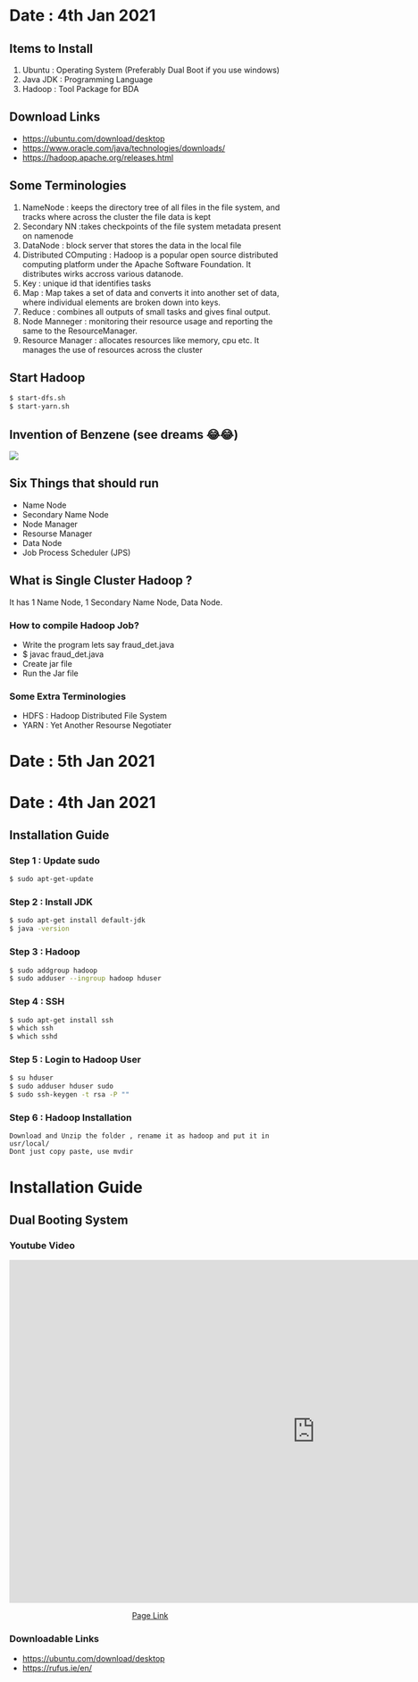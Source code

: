 # Date : 4th Jan 2021


## Items to Install
1. Ubuntu : Operating System (Preferably Dual Boot if you use windows)
2. Java JDK : Programming Language
3. Hadoop : Tool Package for BDA

## Download Links
- https://ubuntu.com/download/desktop
- https://www.oracle.com/java/technologies/downloads/
- https://hadoop.apache.org/releases.html

## Some Terminologies
1. NameNode : keeps the directory tree of all files in the file system, and tracks where across the cluster the file data is kept
2. Secondary NN :takes checkpoints of the file system metadata present on namenode
3. DataNode : block server that stores the data in the local file
4. Distributed COmputing : Hadoop is a popular open source distributed computing platform under the Apache Software Foundation. It distributes wirks accross various datanode.
5. Key : unique id that identifies tasks
6. Map : Map takes a set of data and converts it into another set of data, where individual elements are broken down into keys.
7. Reduce : combines all outputs of small tasks and gives final output.
8. Node Manneger : monitoring their resource usage and reporting the same to the ResourceManager.
9. Resource Manager : allocates resources like memory, cpu etc. It manages the use of resources across the cluster

## Start Hadoop
```bash
$ start-dfs.sh
$ start-yarn.sh
```

## Invention of Benzene (see dreams 😂😂)
<img src="https://upload.wikimedia.org/wikipedia/commons/thumb/1/18/Ouroboros-benzene.svg/200px-Ouroboros-benzene.svg.png">

## Six Things that should run
- Name Node
- Secondary Name Node
- Node Manager
- Resourse Manager
- Data Node
- Job Process Scheduler (JPS)

## What is Single Cluster Hadoop ?
It has 1 Name Node, 1 Secondary Name Node, Data Node.


### How to compile Hadoop Job?
- Write the program lets say fraud_det.java
- $ javac fraud_det.java
- Create jar file
- Run the Jar file

### Some Extra Terminologies
- HDFS : Hadoop Distributed File System
- YARN : Yet Another Resourse Negotiater

# Date : 5th Jan 2021

# Date : 4th Jan 2021

## Installation Guide
### Step 1 : Update sudo
```bash
$ sudo apt-get-update
```
### Step 2 : Install JDK
```bash
$ sudo apt-get install default-jdk
$ java -version
```

### Step 3 : Hadoop
```bash
$ sudo addgroup hadoop
$ sudo adduser --ingroup hadoop hduser
```

### Step 4 : SSH
```bash
$ sudo apt-get install ssh
$ which ssh
$ which sshd
```


### Step 5 : Login to Hadoop User
```bash
$ su hduser
$ sudo adduser hduser sudo
$ sudo ssh-keygen -t rsa -P ""
```

### Step 6 : Hadoop Installation
```
Download and Unzip the folder , rename it as hadoop and put it in usr/local/
Dont just copy paste, use mvdir
```




# Installation Guide

## Dual Booting System
### Youtube Video 
<center>
<iframe width="1094" height="614" src="https://www.youtube.com/embed/ag8apC9cCOA" title="YouTube video player" frameborder="0" allow="accelerometer; autoplay; clipboard-write; encrypted-media; gyroscope; picture-in-picture" allowfullscreen></iframe>

<a href="https://towardsdatascience.com/how-to-dual-boot-windows-10-and-linux-ubuntu-20-04-lts-in-a-few-hassle-free-steps-f0e465c3aafd">Page Link</a>
</center>

### Downloadable Links
- https://ubuntu.com/download/desktop
- https://rufus.ie/en/






